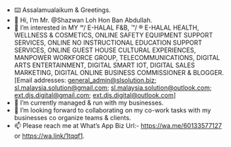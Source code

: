 - ⌨️ Assalamualaikum & Greetings.
- 👋 Hi, I’m Mr. @Shazwan Loh Hon Ban Abdullah.
- 👀 I’m interested in MY ℠/ E-HALAL F&B, ™/ ® E-HALAL HEALTH, WELLNESS & COSMETICS, ONLINE SAFETY EQUIPMENT SUPPORT SERVICES, ONLINE NO INSTRUCTIONAL EDUCATION SUPPORT SERVICES, ONLINE GUEST HOUSE CULTURAL EXPERIENCES, MANPOWER WORKFORCE GROUP, TELECOMMUNICATIONS, DIGITAL ARTS ENTERTAINMENT, DIGITAL SMART IOT, DIGITAL SALES MARKETING, DIGITAL ONLINE BUSINESS COMMISSIONER & BLOGGER. [Email addresses: general_admin@slsolution.biz; sl.malaysia.solution@gmail.com; sl.malaysia.solution@outlook.com; ext.djs.digital@gmail.com; ext.djs.digital@outlook.com]
- 🌱 I’m currently managed & run with my businesses.
- 💞️ I’m looking forward to collaborating on my co-work tasks with my businesses co organize teams & clients.
- 📫 Please reach me at What’s App Biz Url:- https://wa.me/60133577127 or https://wa.link/1tqqf1. 

<!---
ShazwanLoh/ShazwanLoh is a ✨ special ✨ repository because its `README.md` (this file) appears on your GitHub profile.
You can click the Preview link to take a look at your changes.
--->

